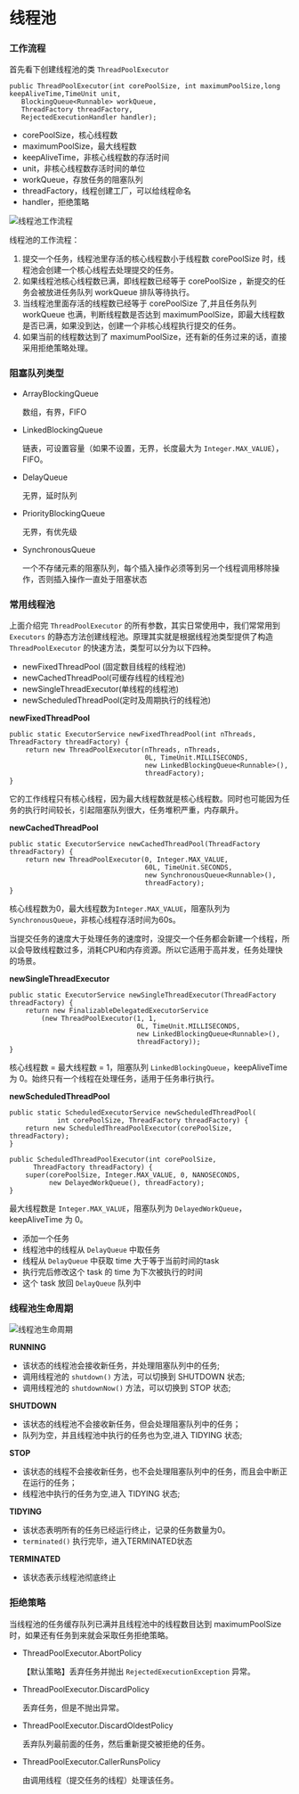 # 线程池

### 工作流程

首先看下创建线程池的类 `ThreadPoolExecutor`

    public ThreadPoolExecutor(int corePoolSize, int maximumPoolSize,long keepAliveTime,TimeUnit unit,
       BlockingQueue<Runnable> workQueue,
       ThreadFactory threadFactory,
       RejectedExecutionHandler handler);

- corePoolSize，核心线程数
- maximumPoolSize，最大线程数
- keepAliveTime，非核心线程数的存活时间
- unit，非核心线程数存活时间的单位
- workQueue，存放任务的阻塞队列
- threadFactory，线程创建工厂，可以给线程命名
- handler，拒绝策略

![线程池工作流程](https://sidfate.oss-cn-hangzhou.aliyuncs.com/upic/20200120100448-HqfKAc.png)

线程池的工作流程：

1. 提交一个任务，线程池里存活的核心线程数小于线程数 corePoolSize 时，线程池会创建一个核心线程去处理提交的任务。
2. 如果线程池核心线程数已满，即线程数已经等于 corePoolSize ，新提交的任务会被放进任务队列 workQueue 排队等待执行。
3. 当线程池里面存活的线程数已经等于 corePoolSize 了,并且任务队列 workQueue 也满，判断线程数是否达到 maximumPoolSize，即最大线程数是否已满，如果没到达，创建一个非核心线程执行提交的任务。
4. 如果当前的线程数达到了 maximumPoolSize，还有新的任务过来的话，直接采用拒绝策略处理。

### 阻塞队列类型

- ArrayBlockingQueue

    数组，有界，FIFO

- LinkedBlockingQueue

    链表，可设置容量（如果不设置，无界，长度最大为 `Integer.MAX_VALUE`）， FIFO。

- DelayQueue

    无界，延时队列

- PriorityBlockingQueue

    无界，有优先级

- SynchronousQueue

    一个不存储元素的阻塞队列，每个插入操作必须等到另一个线程调用移除操作，否则插入操作一直处于阻塞状态

### 常用线程池

上面介绍完 `ThreadPoolExecutor` 的所有参数，其实日常使用中，我们常常用到 `Executors` 的静态方法创建线程池。原理其实就是根据线程池类型提供了构造 `ThreadPoolExecutor` 的快速方法，类型可以分为以下四种。

- newFixedThreadPool (固定数目线程的线程池)
- newCachedThreadPool(可缓存线程的线程池)
- newSingleThreadExecutor(单线程的线程池)
- newScheduledThreadPool(定时及周期执行的线程池)

**newFixedThreadPool**

    public static ExecutorService newFixedThreadPool(int nThreads, ThreadFactory threadFactory) {
    	return new ThreadPoolExecutor(nThreads, nThreads,
    	                              0L, TimeUnit.MILLISECONDS,
    	                              new LinkedBlockingQueue<Runnable>(),
    	                              threadFactory);
    }

它的工作线程只有核心线程，因为最大线程数就是核心线程数。同时也可能因为任务的执行时间较长，引起阻塞队列很大，任务堆积严重，内存飙升。

**newCachedThreadPool**

    public static ExecutorService newCachedThreadPool(ThreadFactory threadFactory) {
    	return new ThreadPoolExecutor(0, Integer.MAX_VALUE,
    	                              60L, TimeUnit.SECONDS,
    	                              new SynchronousQueue<Runnable>(),
    	                              threadFactory);
    }

核心线程数为0，最大线程数为`Integer.MAX_VALUE`，阻塞队列为 `SynchronousQueue`，非核心线程存活时间为60s。

当提交任务的速度大于处理任务的速度时，没提交一个任务都会新建一个线程，所以会导致线程数过多，消耗CPU和内存资源。所以它适用于高并发，任务处理快的场景。

**newSingleThreadExecutor**

    public static ExecutorService newSingleThreadExecutor(ThreadFactory threadFactory) {
    	return new FinalizableDelegatedExecutorService
    	    (new ThreadPoolExecutor(1, 1,
    	                            0L, TimeUnit.MILLISECONDS,
    	                            new LinkedBlockingQueue<Runnable>(),
    	                            threadFactory));
    }

核心线程数 = 最大线程数 = 1，阻塞队列 `LinkedBlockingQueue`，keepAliveTime 为 0。始终只有一个线程在处理任务，适用于任务串行执行。

**newScheduledThreadPool**

    public static ScheduledExecutorService newScheduledThreadPool(
    			int corePoolSize, ThreadFactory threadFactory) {
    	return new ScheduledThreadPoolExecutor(corePoolSize, threadFactory);
    }
    
    public ScheduledThreadPoolExecutor(int corePoolSize,
          ThreadFactory threadFactory) {
    	super(corePoolSize, Integer.MAX_VALUE, 0, NANOSECONDS,
              new DelayedWorkQueue(), threadFactory);
    }

最大线程数是 `Integer.MAX_VALUE`，阻塞队列为 `DelayedWorkQueue`，keepAliveTime 为 0。

- 添加一个任务
- 线程池中的线程从 `DelayQueue` 中取任务
- 线程从 `DelayQueue` 中获取 time 大于等于当前时间的task
- 执行完后修改这个 task 的 time 为下次被执行的时间
- 这个 task 放回 `DelayQueue` 队列中

### **线程池生命周期**

![线程池生命周期](https://sidfate.oss-cn-hangzhou.aliyuncs.com/upic/20200120100346-xbBpqr.png)

**RUNNING**

- 该状态的线程池会接收新任务，并处理阻塞队列中的任务;
- 调用线程池的 `shutdown()` 方法，可以切换到 SHUTDOWN 状态;
- 调用线程池的 `shutdownNow()` 方法，可以切换到 STOP 状态;

**SHUTDOWN**

- 该状态的线程池不会接收新任务，但会处理阻塞队列中的任务；
- 队列为空，并且线程池中执行的任务也为空,进入 TIDYING 状态;

**STOP**

- 该状态的线程不会接收新任务，也不会处理阻塞队列中的任务，而且会中断正在运行的任务；
- 线程池中执行的任务为空,进入 TIDYING 状态;

**TIDYING**

- 该状态表明所有的任务已经运行终止，记录的任务数量为0。
- `terminated()` 执行完毕，进入TERMINATED状态

**TERMINATED**

- 该状态表示线程池彻底终止

### 拒绝策略

当线程池的任务缓存队列已满并且线程池中的线程数目达到 maximumPoolSize 时，如果还有任务到来就会采取任务拒绝策略。

- ThreadPoolExecutor.AbortPolicy

    【默认策略】丢弃任务并抛出 `RejectedExecutionException` 异常。

- ThreadPoolExecutor.DiscardPolicy

    丢弃任务，但是不抛出异常。

- ThreadPoolExecutor.DiscardOldestPolicy

    丢弃队列最前面的任务，然后重新提交被拒绝的任务。

- ThreadPoolExecutor.CallerRunsPolicy

    由调用线程（提交任务的线程）处理该任务。
